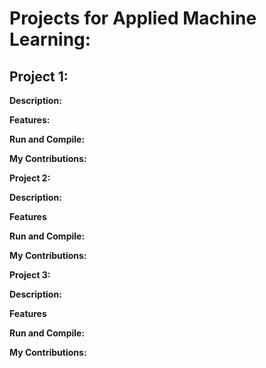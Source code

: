 # Projects for Applied Machine Learning:

## Project 1:  

  **Description:**  
  

  **Features:**  
    
  
  **Run and Compile:**  

  
  **My Contributions:**  


**Project 2:**  

  **Description:**  
 

  **Features**  
  
  
  **Run and Compile:**  
  
  
  **My Contributions:**  
  

**Project 3:**

  **Description:**  
  

 **Features**  
 
  
  **Run and Compile:**  
  
  
  **My Contributions:**  

  
